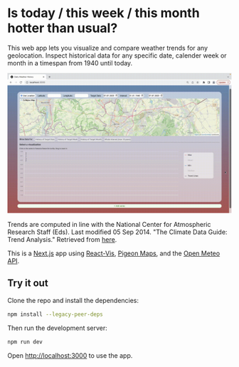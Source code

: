 # Is today / this week / this month hotter than usual?

This web app lets you visualize and compare weather trends for any geolocation. 
Inspect historical data for any specific date, calender week or month in a timespan from 1940 until today. 

![usagegif](public/readme/usage.gif)

Trends are computed in line with the National Center for Atmospheric Research Staff (Eds). Last modified 05 Sep 2014. "The Climate Data Guide: Trend Analysis." Retrieved from [here](https://climatedataguide.ucar.edu/climate-data-tools-and-analysis/trend-analysis).

This is a [Next.js](https://nextjs.org/) app using [React-Vis](https://uber.github.io/react-vis/), [Pigeon Maps](https://pigeon-maps.js.org), and the [Open Meteo API](https://open-meteo.com).  

## Try it out

Clone the repo and install the dependencies:

```bash
npm install --legacy-peer-deps
```

Then run the development server:

```bash
npm run dev
```

Open [http://localhost:3000](http://localhost:3000) to use the app. 


